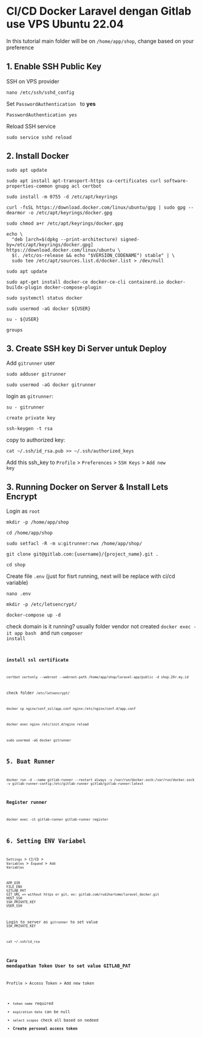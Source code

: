 # CI/CD Docker Laravel dengan Gitlab use VPS Ubuntu 22.04

In this tutorial main folder will be on <code>/home/app/shop</code>, change based on your preference

## 1. Enable SSH Public Key

SSH on VPS provider

```
nano /etc/ssh/sshd_config
```

Set <code>PasswordAuthentication </code> to <b>yes</b>

```
PasswordAuthentication yes
```

Reload SSH service

```
sudo service sshd reload
```

## 2. Install Docker

```
sudo apt update
```

```
sudo apt install apt-transport-https ca-certificates curl software-properties-common gnupg acl certbot
```

```
sudo install -m 0755 -d /etc/apt/keyrings
```

```
curl -fsSL https://download.docker.com/linux/ubuntu/gpg | sudo gpg --dearmor -o /etc/apt/keyrings/docker.gpg
```

```
sudo chmod a+r /etc/apt/keyrings/docker.gpg
```

```
echo \
  "deb [arch=$(dpkg --print-architecture) signed-by=/etc/apt/keyrings/docker.gpg] https://download.docker.com/linux/ubuntu \
  $(. /etc/os-release && echo "$VERSION_CODENAME") stable" | \
  sudo tee /etc/apt/sources.list.d/docker.list > /dev/null
```

```
sudo apt update
```

```
sudo apt-get install docker-ce docker-ce-cli containerd.io docker-buildx-plugin docker-compose-plugin
```

```
sudo systemctl status docker
```

```
sudo usermod -aG docker ${USER}
```

```
su - ${USER}
```

```
groups
```

## 3. Create SSH key Di Server untuk Deploy

Add <code>gitrunner</code> user

```
sudo adduser gitrunner
```

```
sudo usermod -aG docker gitrunner
```

login as <code>gitrunner</code>:

```
su - gitrunner
```

<code>create private key</code>

```
ssh-keygen -t rsa
```

copy to authorized key:

```
cat ~/.ssh/id_rsa.pub >> ~/.ssh/authorized_keys
```

Add this ssh_key to <code>Profile</code> > <code>Preferences</code> > <code>SSH Keys</code> > <code>Add new key</code>

## 3. Running Docker on Server & Install Lets Encrypt

Login as <code>root</code>

```
mkdir -p /home/app/shop
```

```
cd /home/app/shop
```

```
sudo setfacl -R -m u:gitrunner:rwx /home/app/shop/
```

```
git clone git@gitlab.com:{username}/{project_name}.git .
```

```
cd shop
```

Create file <code>.env</code> (just for fisrt running, next will be replace with ci/cd variable)

```
nano .env
```

```
mkdir -p /etc/letsencrypt/
```

```
docker-compose up -d
```

check domain is it running?
usually folder vendor not created <code>docker exec -it app bash </code> and run <code>composer install<code>

### install ssl certificate

```
certbot certonly --webroot --webroot-path /home/app/shop/laravel-app/public -d shop.26r.my.id
```

check folder <code>/etc/letsencrypt/</code>

```
docker cp nginx/conf_ssl/app.conf nginx:/etc/nginx/conf.d/app.conf
```

```
docker exec nginx /etc/init.d/nginx reload
```

```
sudo usermod -aG docker gitrunner
```

## 5. Buat Runner

```
docker run -d --name gitlab-runner --restart always -v /var/run/docker.sock:/var/run/docker.sock -v gitlab-runner-config:/etc/gitlab-runner gitlab/gitlab-runner:latest
```

### Register runner

```
docker exec -it gitlab-runner gitlab-runner register
```

## 6. Setting ENV Variabel

<code>Settings</code> > <code>CI/CD</code> > <code>Variables</code> > <code>Expand</code> > <code>Add Variables</code>

```
APP_DIR
FILE_ENV
GITLAB_PAT
GIT_URL => without https or git, ex: gitlab.com/rudihartomo/laravel_docker.git
HOST_SSH
SSH_PRIVATE_KEY
USER_SSH
```

Login to server as <code>gitrunner</code> to set value <code>SSH_PRIVATE_KEY</code>

```
cat ~/.ssh/id_rsa
```

### Cara mendapatkan Token User to set value GITLAB_PAT

Profile > Access Token > Add new token

- <code>token name</code> required
- <code>expiration date</code> can be null
- <code>select scopes</code> check all based on nedeed
- **Create personal access token**
